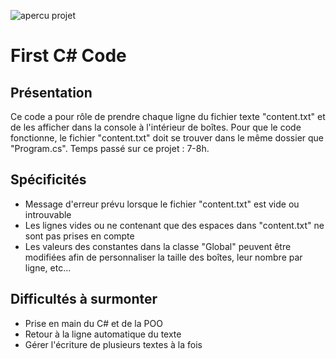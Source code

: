 ![apercu projet](https://i.imgur.com/bZwykNS.png)
# First C# Code
## Présentation
Ce code a pour rôle de prendre chaque ligne du fichier texte "content.txt" et de les afficher dans la console à l'intérieur de boîtes. Pour que le code fonctionne, le fichier "content.txt" doit se trouver dans le même dossier que "Program.cs". Temps passé sur ce projet : 7-8h.

## Spécificités
- Message d'erreur prévu lorsque le fichier "content.txt" est vide ou introuvable
- Les lignes vides ou ne contenant que des espaces dans "content.txt" ne sont pas prises en compte
- Les valeurs des constantes dans la classe "Global" peuvent être modifiées afin de personnaliser la taille des boîtes, leur nombre par ligne, etc...

## Difficultés à surmonter
- Prise en main du C# et de la POO
- Retour à la ligne automatique du texte
- Gérer l'écriture de plusieurs textes à la fois
